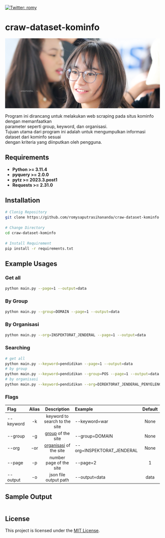 [![Twitter: romy](https://img.shields.io/twitter/follow/RomySihananda)](https://twitter.com/RomySihananda)

# craw-dataset-kominfo

![](https://raw.githubusercontent.com/RomySaputraSihananda/RomySaputraSihananda/main/images/GBnPRZmbgAABJA8.jpeg)

Program ini dirancang untuk melakukan web scraping pada situs kominfo dengan memanfaatkan </br>parameter seperti group, keyword, dan organisasi. </br>Tujuan utama dari program ini adalah untuk mengumpulkan informasi dataset dari kominfo sesuai </br>dengan kriteria yang diinputkan oleh pengguna.

## Requirements

- **Python >= 3.11.4**
- **pyquery >= 2.0.0**
- **pytz >= 2023.3.post1**
- **Requests >= 2.31.0**

## Installation

```sh
# Clonig Repository
git clone https://github.com/romysaputrasihananda/craw-dataset-kominfo

# Change Directory
cd craw-dataset-kominfo

# Install Requirement
pip install -r requirements.txt
```

## Example Usages

### Get all

```bash
python main.py --page=1 --output=data
```

### By Group

```bash
python main.py --group=DOMAIN --page=1 --output=data
```

### By Organisasi

```bash
python main.py --org=INSPEKTORAT_JENDERAL --page=1 --output=data
```

### Searching

```bash
# get all
python main.py --keyword=pendidikan --page=1 --output=data
# by group
python main.py --keyword=pendidikan --group=POS --page=1 --output=data
# by organisasi
python main.py --keyword=pendidikan --org=DIREKTORAT_JENDERAL_PENYELENGGARAAN_POS_DAN_INFORMATIKA --page=1 --output=data
```

### Flags

| Flag      | Alias |               Description               | Example                    | Default |
| :-------- | :---: | :-------------------------------------: | :------------------------- | :-----: |
| --keyword |  -k   |      keyword to search to the site      | --keyword=war              |  None   |
| --group   |  -g   |      [group](Group.md) of the site      | --group=DOMAIN             |  None   |
| --org     |  -or  | [organisasi](Organisasi.md) of the site | --org=INSPEKTORAT_JENDERAL |  None   |
| --page    |  -p   |         number page of the site         | --page=2                   |    1    |
| --output  |  -o   |          json file output path          | --output=data              |  data   |

## Sample Output

```json

```

## License

This project is licensed under the [MIT License](LICENSE).

